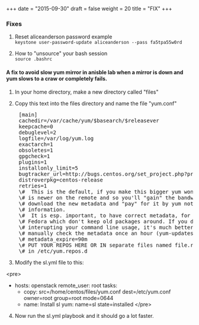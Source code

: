 +++
date = "2015-09-30"
draft = false
weight = 20
title = "FIX"
+++

### Fixes

1. Reset aliceanderson password example  
   `keystone user-password-update aliceanderson --pass fa5tpa55w0rd`


2. How to "unsource" your bash session  
   `source .bashrc`

#### A fix to avoid slow yum mirror in anisble lab when a mirror is down and yum slows to a craw or completely fails.

1. In your home directory, make a new directory called "files"

2. Copy this text into the files directory and name the file "yum.conf"
<pre>
    [main]
    cachedir=/var/cache/yum/$basearch/$releasever
    keepcache=0
    debuglevel=2
    logfile=/var/log/yum.log
    exactarch=1
    obsoletes=1
    gpgcheck=1
    plugins=1
    installonly_limit=5
    bugtracker_url=http://bugs.centos.org/set_project.php?project_id=23&ref=http://bugs.centos.org/bug_report_page.php?category=yum
    distroverpkg=centos-release
    retries=1
    \#  This is the default, if you make this bigger yum won't see if the metadata
    \# is newer on the remote and so you'll "gain" the bandwidth of not having to
    \# download the new metadata and "pay" for it by yum not having correct
    \# information.
    \#  It is esp. important, to have correct metadata, for distributions like
    \# Fedora which don't keep old packages around. If you don't like this checking
    \# interupting your command line usage, it's much better to have something
    \# manually check the metadata once an hour (yum-updatesd will do this).
    \# metadata_expire=90m
    \# PUT YOUR REPOS HERE OR IN separate files named file.repo
    \# in /etc/yum.repos.d    
</pre>

3. Modify the sl.yml file to this:

\<pre> 
  - hosts: openstack
    remote_user: root
    tasks:
    - copy: src=/home/centos/files/yum.conf dest=/etc/yum.conf owner=root group=root mode=0644
    - name: Install sl
      yum: name=sl state=installed
\</pre>

4. Now run the sl.yml playbook and it should go a lot faster.

